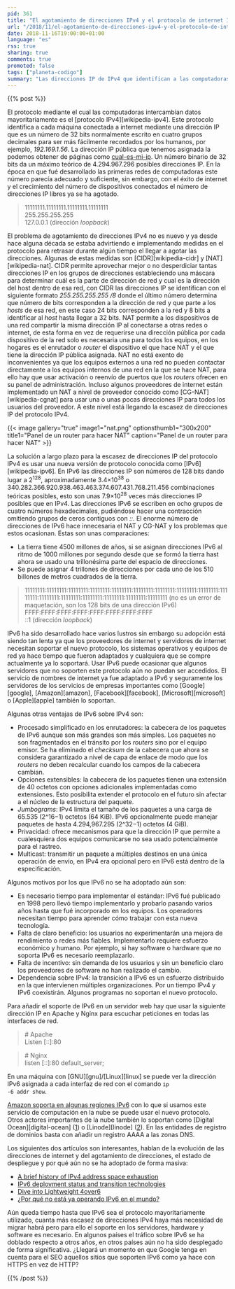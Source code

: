 ```yaml
---
pid: 361
title: "El agotamiento de direcciones IPv4 y el protocolo de internet IPv6"
url: "/2018/11/el-agotamiento-de-direcciones-ipv4-y-el-protocolo-de-internet-ipv6/"
date: 2018-11-16T19:00:00+01:00
language: "es"
rss: true
sharing: true
comments: true
promoted: false
tags: ["planeta-codigo"]
summary: "Las direcciones IP de IPv4 que identifican a las computadoras de forma uniquivoca para comunicarse entre si son limitadas y ya se han agotado. Aún siendo casi 4300 millones con el auge de internet en la última década y la que se espera en los próximos años con los dispositivos móviles y los elementos conectados del internet de las cosas la presión sobre el número de direcciones IP será aún mayor. Hasta ahora varias medidas paliativas han permitido mitigar la presión y extender la disponibilidad de direcciones IP. Uno de los principales motivos del desarrollo del protocolo IPv6 es aumentar en varios órdenes de magnitud el número de las direcciones IP disponibles, siendo en este protocolo direcciones de 128 bits en vez de 32 como IPv4. Sin embargo, hay varios motivos por los que aún IPv6 no se está usando ya de forma masiva."
---
```


{{% post %}}

El protocolo mediante el cual las computadoras intercambian datos mayoritariamente es el [protocolo IPv4][wikipedia-ipv4]. Este protocolo identifica a cada máquina conectada a internet mediante una dirección IP que es un número de 32 bits normalmente escrito en cuatro grupos decimales para ser más fácilmente recordados por los humanos, por ejemplo, _192.169.1.56_. La dirección IP pública que tenemos asignada la podemos obtener de páginas como [cual-es-mi-ip](https://www.cual-es-mi-ip.net/). Un número binario de 32 bits da un máximo teórico de 4.294.967.296 posibles direcciones IP. En la época en que fué desarrollado las primeras redes de computadoras este número parecía adecuado y suficiente, sin embargo, con el éxito de internet y el crecimiento del número de dispositivos conectados el número de direcciones IP libres ya se ha agotado.

> 11111111.11111111.11111111.11111111<br>
> 255.255.255.255<br>
> 127.0.0.1 (dirección _loopback_)

El problema de agotamiento de direcciones IPv4 no es nuevo y ya desde hace alguna década se estaba advirtiendo e implementando medidas en el protocolo para retrasar durante algún tiempo el llegar a agotar las direcciones. Algunas de estas medidas son [CIDR][wikipedia-cidr] y [NAT][wikipedia-nat]. CIDR permite aprovechar mejor o no desperdiciar tantas direcciones IP en los grupos de direcciones estableciendo una máscara para determinar cuál es la parte de dirección de red y cual es la dirección del host dentro de esa red, con CIDR las direcciones IP se identifican con el siguiente formato _255.255.255.255 /8_ donde el último número determina que número de bits corresponden a la dirección de red y que parte a los _hosts_ de esa red, en este caso 24 bits corresponden a la red y 8 bits a identificar al _host_ hasta llegar a 32 bits. NAT permite a los dispositivos de una red compartir la misma dirección IP al conectarse a otras redes o internet, de esta forma en vez de requerirse una dirección pública por cada dispositivo de la red solo es necesaria una para todos los equipos, en los hogares es el enrutador o _router_ el dispositivo el que hace NAT y el que tiene la dirección IP pública asignada. NAT no está exento de inconvenientes ya que los equipos externos a una red no pueden contactar directamente a los equipos internos de una red en la que se hace NAT, para ello hay que usar activación o reenvío de puertos que los _routers_ ofrecen en su panel de administración. Incluso algunos proveedores de internet están implementado un NAT a nivel de proveedor conocido como [CG-NAT][wikipedia-cgnat] para usar una o unas pocas direcciones IP para todos los usuarios del proveedor. A este nivel está llegando la escasez de direcciones IP del protocolo IPv4.

{{< image
    gallery="true"
    image1="nat.png" optionsthumb1="300x200" title1="Panel de un router para hacer NAT"
    caption="Panel de un router para hacer NAT" >}}

La solución a largo plazo para la escasez de direcciones IP del protocolo IPv4 es usar una nueva versión de protocolo conocida como [IPv6][wikipedia-ipv6]. En IPv6 las direcciones IP son números de 128 bits dando lugar a 2<sup>128</sup>, aproximadamente 3.4×10<sup>38</sup> o 340.282.366.920.938.463.463.374.607.431.768.211.456 combinaciones teóricas posibles, esto son unas 7.9×10<sup>28</sup> veces más direcciones IP posibles que en IPv4. Las direcciones IPv6 se escriben en ocho grupos de cuatro números hexadecimales, pudiéndose hacer una contracción omitiendo grupos de ceros contiguos con _::_. El enorme número de direcciones de IPv6 hace innecesaria el NAT y CG-NAT y los problemas que estos ocasionan. Estas son unas comparaciones:

* La tierra tiene 4500 millones de años, si se asignan direcciones IPv6 al ritmo de 1000 millones por segundo desde que se formó la tierra hast ahora se usado una trillonésima parte del espacio de direcciones.
* Se puede asignar 4 trillones de direcciones por cada uno de los 510 billones de metros cuadrados de la tierra.

> 11111111:11111111:11111111:11111111:11111111:11111111:11111111:11111111:11111111:11111111:11111111:11111111:11111111:11111111:11111111:11111111 (no es un error de maquetación, son los 128 bits de una dirección IPv6)<br>
> FFFF:FFFF:FFFF:FFFF:FFFF:FFFF:FFFF:FFFF<br>
> ::1 (dirección _loopback_)

IPv6 ha sido desarrollado hace varios lustros sin embargo su adopción está siendo tan lenta ya que los proveedores de internet y servidores de internet necesitan soportar el nuevo protocolo, los sistemas operativos y equipos de red ya hace tiempo que fueron adaptados y cualquiera que se compre actualmente ya lo soportará. Usar IPv6 puede ocasionar que algunos servidores que no soporten este protocolo aún no puedan ser accedidos. El servicio de nombres de internet ya fue adaptado a IPv6 y seguramente los servidores de los servicios de empresas importantes como [Google][google], [Amazon][amazon], [Facebook][facebook], [Microsoft][microsoft] o [Apple][apple] también lo soportan.

Algunas otras ventajas de IPv6 sobre IPv4 son:

* Procesado simplificado en los enrutadores: la cabecera de los paquetes de IPv6 aunque son más grandes son más simples. Los paquetes no son fragmentados en el tránsito por los _routers_ sino por el equipo emisor. Se ha eliminado el _checksum_ de la cabecera que ahora se considera garantizado a nivel de capa de enlace de modo que los _routers_ no deben recalcular cuando los campos de la cabecera cambian.
* Opciones extensibles: la cabecera de los paquetes tienen una extensión de 40 octetos con opciones adicionales implementadas como extensiones. Esto posibilita extender el protocolo en el futuro sin afectar a el núcleo de la estructura del paquete.
* _Jumbograms_: IPv4 limita el tamaño de los paquetes a una carga de 65.535 (2^16−1) octetos (64 KiB). IPv6 opcionalmente puede manejar paquetes de hasta 4.294,967.295 (2^32−1) octetos (4 GiB).
* Privacidad: ofrece mecanismos para que la dirección IP que permite a cualesquiera dos equipos comunicarse no sea usado potencialmente para el rastreo.
* Multicast: transmitir un paquete a múltiples destinos en una única operación de envío, en IPv4 era opcional pero en IPv6 está dentro de la especificación.

Algunos motivos por los que IPv6 no se ha adoptado aún son:

* Es necesario tiempo para implementar el estándar: IPv6 fué publicado en 1998 pero llevó tiempo implementarlo y probarlo pasando varios años hasta que fué incorporado en los equipos. Los operadores necesitan tiempo para aprender cómo trabajar con esta nueva tecnología.
* Falta de claro beneficio: los usuarios no experimentarán una mejora de rendimiento o redes más fiables. Implementarlo requiere esfuerzo económico y humano. Por ejemplo, si hay software o hardware que no soporta IPv6 es necesario reemplazarlo.
* Falta de incentivo: sin demanda de los usuarios y sin un beneficio claro los proveedores de software no han realizado el cambio.
* Dependencia sobre IPv4: la transición a IPv6 es un esfuerzo distribuido en la que intervienen múltiples organizaciones. Por un tiempo IPv4 y IPv6 coexistirán. Algunos programas no soportan el nuevo protocolo.

Para añadir el soporte de IPv6 en un servidor web hay que usar la siguiente dirección IP en Apache y Nginx para escuchar peticiones en todas las interfaces de red.

> \# Apache<br>
> Listen [::]:80

> \# Nginx<br>
> listen [::]:80 default_server;

En una máquina con [GNU][gnu]/[Linux][linux] se puede ver la dirección IPv6 asignada a cada interfaz de red con el comando <code>ip -6 addr show</code>.

[Amazon soporta en algunas regiones IPv6](https://docs.aws.amazon.com/es_es/elasticloadbalancing/latest/classic/elb-internet-facing-load-balancers.html) con lo que si usamos este servicio de computación en la nube se puede usar el nuevo protocolo. Otros actores importantes de la nube también lo soportan como [Digital Ocean][digital-ocean] ([1](https://www.digitalocean.com/community/tutorials/how-to-enable-ipv6-for-digitalocean-droplets)) o [Linode][linode] ([2](https://www.linode.com/docs/networking/native-ipv6-networking/)). En las entidades de registro de dominios basta con añadir un registro AAAA a las zonas DNS.

Los siguientes dos artículos son interesantes, hablan de la evolución de las direcciones de internet y del agotamiento de direcciones, el estado de despliegue y por qué aún no se ha adoptado de forma masiva:

* [A brief history of IPv4 address space exhaustion](https://blogs.igalia.com/dpino/2017/05/25/ipv4-exhaustion/)
* [IPv6 deployment status and transition technologies](https://blogs.igalia.com/dpino/2017/05/30/ipv6-status/)
* [Dive into Lightweight 4over6](https://blogs.igalia.com/dpino/2017/06/05/dive-into-lw4o6/)
* [¿Por qué no está ya operando IPv6 en el mundo? ](http://www.magazcitum.com.mx/?p=568#.WTVf6sklFYh )

Aún queda tiempo hasta que IPv6 sea el protocolo mayoritariamente utilizado, cuanta más escasez de direcciones IPv4 haya más necesidad de migrar habrá pero para ello el soporte en los servidores, hardware y software es necesario. En algunos países el tráfico sobre IPv6 se ha doblado respecto a otros años, en otros países aún no ha sido desplegado de forma significativa. ¿Llegará un momento en que Google tenga en cuenta para el SEO aquellos sitios que soporten IPv6 como ya hace con HTTPS en vez de HTTP?

{{% /post %}}

